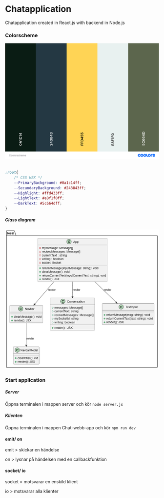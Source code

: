 # Chatapplication
Chatapplication created in React.js with backend in Node.js

<h3>Colorscheme</h3>
<img src="/Chat-webb-app/src/assets/Colorscheme.png"/>

```css

:root{
    /* CSS HEX */
    --PrimaryBackground: #0a1c14ff;
    --SecundaryBackground: #243843ff;
    --Highlight: #ffd433ff;
    --LightText: #e8f1f0ff;
    --DarkText: #5c664dff;
}

```

<h5>Class diagram</h5>

<img src="/Chat-webb-app/UML/classDiagram.png">

<h3>Start application</h3>

<h5>Server</h3>

Öppna terminalen i mappen server och kör ` node server.js `  

<h5>Klienten</h5>

Öppna terminalen i mappen Chat-webb-app och kör ` npm run dev `

<h4>emit/ on</h4>

<p>emit > skickar en händelse</p>
<p>on > lysnar på händelsen med en callbackfunktion</p>

<h4>socket/ io </h4>

<p>socket > motsvarar en enskild klient</p>
<p>io > motsvarar alla klienter </p>